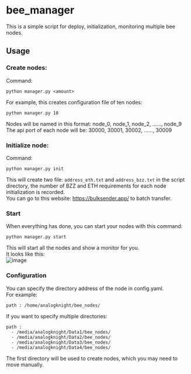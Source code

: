 # bee_manager
This is a simple script for deploy, initialization, monitoring multiple bee nodes.

## Usage
### Create nodes:
Command:  
```
python manager.py <amount>
```  
For example, this creates configuration file of ten nodes:  
```
python manager.py 10
```  
Nodes will be named in this format: node_0, node_1, node_2, ......, node_9  
The api port of each node will be: 30000, 30001, 30002, ......, 30009  
### Initialize node:
Command:  
```
python manager.py init
```  
This will create two file: `address_eth.txt` and `address_bzz.txt` in the script directory, the number of BZZ and ETH requirements for each node initialization is recorded.  
You can go to this website: https://bulksender.app/ to batch transfer.  
### Start
When everything has done, you can start your nodes with this command:  
```
python manager.py start
```  
This will start all the nodes and show a monitor for you.  
It looks like this:  
![image](https://user-images.githubusercontent.com/61218809/121532839-4f260780-ca32-11eb-843b-22306c16ba2e.png)
### Configuration
You can specify the directory address of the node in config.yaml.  
For example:  
```
path : /home/analogknight/bee_nodes/
```  
If you want to specify multiple directories:
```
path :
  - /media/analogknight/Data1/bee_nodes/
  - /media/analogknight/Data2/bee_nodes/
  - /media/analogknight/Data3/bee_nodes/
  - /media/analogknight/Data4/bee_nodes/
```  
The first directory will be used to create nodes, which you may need to move manually.  
